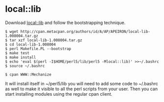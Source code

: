 # local::lib

Download [local::lib](https://metacpan.org/pod/local::lib) and follow the bootstrapping technique.


```
$ wget http://cpan.metacpan.org/authors/id/A/AP/APEIRON/local-lib-1.008004.tar.gz
$ tar xzf local-lib-1.008004.tar.gz
$ cd local-lib-1.008004
$ perl Makefile.PL --bootstrap
$ make test
$ make install
$ echo 'eval $(perl -I$HOME/perl5/lib/perl5 -Mlocal::lib)' >>~/.bashrc
$ source ~/.bashrc

$ cpan WWW::Mechanize
```


It will install itself in ~/perl5/lib
you will need to add some code to ~/.bashrc as well to make it visible to
all the perl scripts from your user.
Then you can start installing modules using the regular cpan client.



